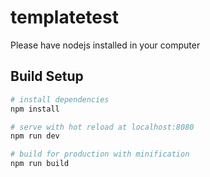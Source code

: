 # templatetest
Please have nodejs installed in your computer
> 

## Build Setup

``` bash
# install dependencies
npm install

# serve with hot reload at localhost:8080
npm run dev

# build for production with minification
npm run build
```

